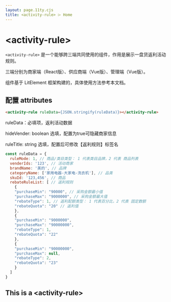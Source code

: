 ```yaml
---
layout: page.11ty.cjs
title: <activity-rule> ⌲ Home
---
```


# &lt;activity-rule>

`<activity-rule>` 是一个能够跨三端共同使用的组件，作用是展示一盘货返利活动规则。

三端分别为商家端（React版）、供应商端（Vue版）、管理端（Vue版）。

组件基于 LitElement 框架构建的，具体使用方法参考本文档。

## 配置 attributes

```html
<activity-rule ruleData={JSON.stringify(ruleData)}></activity-rule>
```

<section class="columns">
  <div>

ruleData：必填项，返利活动数据

hideVender: boolean 选填，配置为true可隐藏商家信息

ruleTitle: string 选填，配置后可修改【返利规则】标签名


```js
const ruleData = {
  ruleMode: 1, // 商品/类目类型： 1 代表类目品牌，2 代表 商品列表
  venderIds: '123', // 活动商家
  brandName: '美的', // 品牌
  categoryName: ['家用电器-大家电-洗衣机'], // 品类
  skuId: '123,456', // 商品
  rebateRuleList: [ // 返利规则
    {
    "purchaseMin": "90000", // 采购金额最小值
    "purchaseMax": "9000000", // 采购金额最大值
    "rebateType": 1, // 返利配额类型： 1 代表百分比，2 代表 固定数额
    "rebateQuota": "20" // 返利值
    },
    {
    "purchaseMin": "9000000",
    "purchaseMax": "90000000",
    "rebateType": 1,
    "rebateQuota": "22"
    },
    {
    "purchaseMin": "90000000",
    "purchaseMax": null,
    "rebateType": 2,
    "rebateQuota": "23"
    }
  ]
}

```

  </div>
  <div>

<h2>This is a &lt;activity-rule&gt;</h2>
<activity-rule></activity-rule>
<script>
  const ruleData = {
    ruleMode: 1, // 商品/类目类型： 1 代表类目品牌，2 代表 商品列表
    venderIds: '123', // 活动商家
    brandName: '美的', // 品牌
    categoryName: ['家用电器-大家电-洗衣机'], // 品类
    skuId: '123,456', // 商品
    rebateRuleList: [ // 返利规则
      {
      "purchaseMin": "90000", // 采购金额最小值
      "purchaseMax": "9000000", // 采购金额最大值
      "rebateType": 1, // 返利配额类型： 1 代表百分比，2 代表 固定数额
      "rebateQuota": "20" // 返利值
      },
      {
      "purchaseMin": "9000000",
      "purchaseMax": "90000000",
      "rebateType": 1,
      "rebateQuota": "22"
      },
      {
      "purchaseMin": "90000000",
      "purchaseMax": null,
      "rebateType": 2,
      "rebateQuota": "23"
      }
    ]
  }
  document.querySelector('activity-rule') && document.querySelector('activity-rule').setAttribute('ruleData', JSON.stringify(ruleData))
</script>


  </div>
</section>
